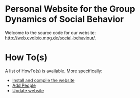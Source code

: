 # Personal Website for the Group Dynamics of Social Behavior

Welcome to the source code for our website:
http://web.evolbio.mpg.de/social-behaviour/.

# How To(s)

A list of HowTo(s) is available. More specifically:

- [Install and compile the website](HowTos/Installation.md)
- [Add People](HowTos/AddPeople.md)
- [Update website](HowTos/Update.md)


<!-- ## How to add posts

`_posts/articles/`


## How to alter the home page

In case that a new position is open in the group you might want to include
something in the home page. This is done by altering the `index.md` file
at the root of the repository.

1) Branch
2) Open the file in your editor. The file should currently look lik
3) Edit. Commit. Push. Merge.


## How to add publication -->